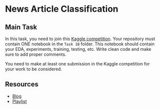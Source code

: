 # News Article Classification

## Main Task

In this task, you need to join this [Kaggle competition](https://www.kaggle.com/t/9f4a202809a7460abe93f3802915ffea). Your repository must contain ONE notebook in the ``Task 1B`` folder. This notebook should contain your EDA, experiments, training, testing, etc. Write clean code and make sure to add proper comments. 

You need to make at least one submission in the Kaggle competition for your work to be considered.

## Resources
- [Blog](https://ihorkozlov.medium.com/nlp-text-classification-from-data-collection-to-model-inference-a475119cd894)
- [Playlist](https://www.youtube.com/playlist?list=PLaZQkZp6WhWxU3kA6wV0nb5dY1SXDEKWH)
